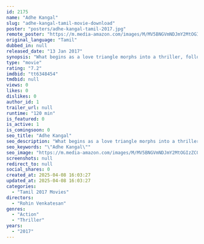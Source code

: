 ```yaml
---
id: 2175
name: "Adhe Kangal"
slug: "adhe-kangal-tamil-movie-download"
poster: "posters/adhe-kangal-tamil-2017.jpg"
remote_poster: "https://m.media-amazon.com/images/M/MV5BNGVmNDJmY2MtOGIzZC00Njk5LWJlODAtZTViN2YzNDBkMjQzXkEyXkFqcGdeQXVyODk1MzE5NDA@._V1_SX300.jpg"
original_language: "Tamil"
dubbed_in: null
released_date: "13 Jan 2017"
synopsis: "What begins as a love triangle morphs into a thriller, following an accident - and an abduction."
type: "movie"
rating: "7.2"
imdbid: "tt6348454"
tmdbid: null
views: 0
likes: 0
dislikes: 0
author_id: 1
trailer_url: null
runtime: "120 min"
is_featured: 0
is_active: 1
is_comingsoon: 0
seo_title: "Adhe Kangal"
seo_description: "What begins as a love triangle morphs into a thriller, following an accident - and an abduction."
seo_keywords: "\"Adhe Kangal\""
seo_image: "https://m.media-amazon.com/images/M/MV5BNGVmNDJmY2MtOGIzZC00Njk5LWJlODAtZTViN2YzNDBkMjQzXkEyXkFqcGdeQXVyODk1MzE5NDA@._V1_SX300.jpg"
screenshots: null
redirect_to: null
social_shares: 0
created_at: 2025-04-08 16:03:27
updated_at: 2025-04-08 16:03:27
categories:
  - "Tamil 2017 Movies"
directors:
  - "Rohin Venkatesan"
genres:
  - "Action"
  - "Thriller"
years:
  - "2017"
---
```


